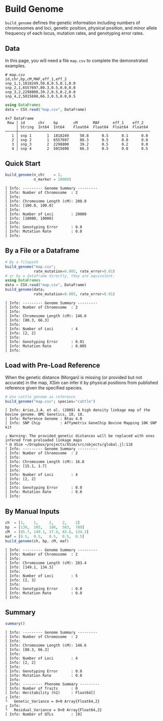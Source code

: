 # Build Genome
`build_genome` defines the genetic information including numbers of chromosomes and loci, genetic position, physical position, and minor allele frequency of each locus, mutation rates, and genotyping error rates.

## Data
In this page, you will need a file `map.csv` to complete the demonstrated examples.

```
# map.csv
id,chr,bp,cM,MAF,eff_1,eff_2
snp_1,1,1818249,50.8,0.5,0.1,0.0
snp_2,1,6557697,80.3,0.5,0.0,0.0
snp_3,2,2298800,39.2,0.5,0.2,0.0
snp_4,2,5015698,66.3,0.5,0.0,0.5
```
```julia
using DataFrames
data = CSV.read("map.csv", DataFrame)
```
```
4×7 DataFrame
 Row │ id      chr    bp       cM       MAF      eff_1    eff_2   
     │ String  Int64  Int64    Float64  Float64  Float64  Float64 
─────┼────────────────────────────────────────────────────────────
   1 │ snp 1       1  1818249     50.8      0.5      0.1      0.0
   2 │ snp 2       1  6557697     80.3      0.5      0.0      0.0
   3 │ snp_3       2  2298800     39.2      0.5      0.2      0.0
   4 │ snp 4       2  5015698     66.3      0.5      0.0      0.5
```

## Quick Start
```julia
build_genome(n_chr    = 2,
             n_marker = 10000)
```
```
[ Info: --------- Genome Summary ---------
[ Info: Number of Chromosome  : 2
[ Info:
[ Info: Chromosome Length (cM): 200.0
[ Info: [100.0, 100.0]
[ Info:
[ Info: Number of Loci        : 20000
[ Info: [10000, 10000]
[ Info:
[ Info: Genotyping Error      : 0.0
[ Info: Mutation Rate         : 0.0
[ Info:
```

## By a File or a Dataframe
```julia
# By a filepath
build_genome("map.csv";
             rate_mutation=0.005, rate_error=0.01)
# or by a dataframe directly, they are equivalent.
using DataFrames
data = CSV.read("map.csv", DataFrame)
build_genome(data;
             rate_mutation=0.005, rate_error=0.01)
```
```
[ Info: --------- Genome Summary ---------
[ Info: Number of Chromosome  : 2
[ Info:
[ Info: Chromosome Length (cM): 146.6
[ Info: [80.3, 66.3]
[ Info:
[ Info: Number of Loci        : 4
[ Info: [2, 2]
[ Info:
[ Info: Genotyping Error      : 0.01
[ Info: Mutation Rate         : 0.005
[ Info:
```

## Load with Pre-Load Reference
When the genetic distance (Morgan) is missing (or provided but not accurate) in the map, XSim can infer it by physical positions from published reference given the specified species.

```julia
# Use cattle genome as reference
build_genome("map.csv"; species="cattle")
```
```
[ Info: Arias,J.A. et al. (2009) A high density linkage map of the bovine genome. BMC Genetics, 10, 18.
[ Info: Reference Genome : Btau 4.0
[ Info: SNP Chip         : Affymetrix GeneChip Bovine Mapping 10K SNP kit

┌ Warning: The provided genetic distances will be replaced with ones infered from preloaded linkage maps
└ @ XSim ~/Dropbox/projects/XSim/src/objects/global.jl:118
[ Info: --------- Genome Summary ---------
[ Info: Number of Chromosome  : 2
[ Info:
[ Info: Chromosome Length (cM): 16.8
[ Info: [15.1, 1.7]
[ Info:
[ Info: Number of Loci        : 4
[ Info: [2, 2]
[ Info:
[ Info: Genotyping Error      : 0.0
[ Info: Mutation Rate         : 0.0
[ Info:
```

## By Manual Inputs
```julia
ch  = [1,    1,     2,    2,    2]
bp  = [130,  205,   186,  503,  780]
cM  = [85.7, 149.1, 37.4, 83.6, 134.3]
maf = [0.5,  0.5,   0.5,  0.5,  0.5]
build_genome(ch, bp, cM, maf)
```
```
[ Info: --------- Genome Summary ---------
[ Info: Number of Chromosome  : 2
[ Info:
[ Info: Chromosome Length (cM): 283.4
[ Info: [149.1, 134.3]
[ Info:
[ Info: Number of Loci        : 5
[ Info: [2, 3]
[ Info:
[ Info: Genotyping Error      : 0.0
[ Info: Mutation Rate         : 0.0
[ Info:
```

## Summary
```julia
summary()
```
```
[ Info: --------- Genome Summary ---------
[ Info: Number of Chromosome  : 2
[ Info: 
[ Info: Chromosome Length (cM): 146.6
[ Info: [80.3, 66.3]
[ Info: 
[ Info: Number of Loci        : 4
[ Info: [2, 2]
[ Info: 
[ Info: Genotyping Error      : 0.0
[ Info: Mutation Rate         : 0.0
[ Info: 
[ Info: --------- Phenome Summary ---------
[ Info: Number of Traits      : 0
[ Info: Heritability (h2)     : Float64[]
┌ Info: 
└   Genetic_Variance = 0×0 Array{Float64,2}
┌ Info: 
└   Residual_Variance = 0×0 Array{Float64,2}
[ Info: Number of QTLs        : [0]
```


